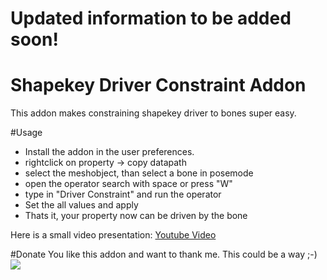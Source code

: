 # Updated information to be added soon!


# Shapekey Driver Constraint Addon
This addon makes constraining shapekey driver to bones super easy.

#Usage
- Install the addon in the user preferences.
- rightclick on property -> copy datapath
- select the meshobject, than select a bone in posemode
- open the operator search with space or press "W"
- type in "Driver Constraint" and run the operator
- Set the all values and apply
- Thats it, your property now can be driven by the bone

Here is a small video presentation:
[Youtube Video](https://youtu.be/OV0gcfXQgAQ)


#Donate
You like this addon and want to thank me. This could be a way ;-)
[![](https://www.paypalobjects.com/en_US/i/btn/btn_donateCC_LG.gif)](https://www.paypal.com/cgi-bin/webscr?cmd=_s-xclick&hosted_button_id=H5ER72A5EUMYY)
